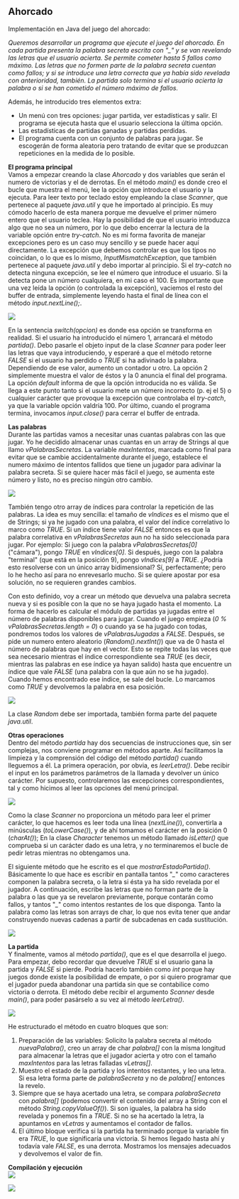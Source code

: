## Ahorcado

Implementación en Java del juego del ahorcado:

_Queremos desarrollar un programa que ejecute el juego del ahorcado. En cada partida presenta la palabra secreta escrita con "\_" y se van revelando las letras que el usuario acierta. Se permite cometer hasta 5 fallos como máximo. Las letras que no formen parte de la palabra secreta cuentan como fallos; y si se introduce una letra correcta que ya había sido revelada con anterioridad, también. La partida solo termina si el usuario acierta la palabra o si se han cometido el número máximo de fallos._ 

Además, he introducido tres elementos extra:  
- Un menú con tres opciones: jugar partida, ver estadísticas y salir. El programa se ejecuta hasta que el usuario selecciona la última opción. 
- Las estadísticas de partidas ganadas y partidas perdidas. 
- El programa cuenta con un conjunto de palabras para jugar. Se escogerán de forma aleatoria pero tratando de evitar que se produzcan repeticiones en la medida de lo posible.

**El programa principal**  
Vamos a empezar creando la clase _Ahorcado_ y dos variables que serán el numero de victorias y el de derrotas. En el método _main()_ es donde creo el bucle que muestra el menú, lee la opción que introduce el usuario y la ejecuta. Para leer texto por teclado estoy empleando la clase _Scanner_, que pertenece al paquete _java.util_ y que he importado al principio. Es muy cómodo hacerlo de esta manera porque me devuelve el primer número entero que el usuario teclea. Hay la posibilidad de que el usuario introduzca algo que no sea un número, por lo que debo encerrar la lectura de la variable opción entre _try-catch_. No es mi forma favorita de manejar excepciones pero es un caso muy sencillo y se puede hacer aquí directamente. La excepción que debemos controlar es que los tipos no coincidan, o lo que es lo mismo, _InputMismatchException_, que también pertenece al paquete _java.util_ y debo importar al principio. Si el _try-catch_ no detecta ninguna excepción, se lee el número que introduce el usuario. Si la detecta pone un número cualquiera, en mi caso el 100. Es importante que una vez leída la opción (o controlada la excepción), vaciemos el resto del buffer de entrada, simplemente leyendo hasta el final de línea con el método _input.nextLine();_. 

![](images/ahorcado-main.png) 

En la sentencia _switch(opcion)_ es donde esa opción se transforma en realidad. Si el usuario ha introducido el número 1, arrancará el método _partida()_. Debo pasarle el objeto input de la clase _Scanner_ para poder leer las letras que vaya introduciendo, y esperaré a que el método retorne _FALSE_ si el usuario ha perdido o _TRUE_ si ha adivinado la palabra. Dependiendo de ese valor, aumento un contador u otro. La opción 2 simplemente muestra el valor de éstos y la 0 anuncia el final del programa. La opción _default_ informa de que la opción introducida no es válida. Se llega a este punto tanto si el usuario mete un número incorrecto (p. ej el 5) o cualquier carácter que provoque la excepción que controlaba el _try-catch_, ya que la variable opción valdría 100. Por último, cuando el programa termina, invocamos _input.close()_ para cerrar el buffer de entrada.

**Las palabras**  
Durante las partidas vamos a necesitar unas cuantas palabras con las que jugar. Yo he decidido almacenar unas cuantas en un array de Strings al que llamo _vPalabrasSecretas_. La variable _maxIntentos_, marcada como final para evitar que se cambie accidentalmente durante el juego, establece el numero máximo de intentos fallidos que tiene un jugador para adivinar la palabra secreta. Si se quiere hacer más fácil el juego, se aumenta este número y listo, no es preciso ningún otro cambio.

![](images/ahorcado-attr.png) 

También tengo otro array de índices para controlar la repetición de las palabras. La idea es muy sencilla: el tamaño de _vIndices_ es el mismo que el de Strings; si ya he jugado con una palabra, el valor del índice correlativo lo marco como _TRUE_. Si un índice tiene valor _FALSE_ entonces es que la palabra correlativa en _vPalabrasSecretas_ aun no ha sido seleccionada para jugar. Por ejemplo: Si juego con la palabra _vPalabrasSecretas\[0\]_ ("cámara"), pongo _TRUE_ en _vIndices\[0\]_. Si después, juego con la palabra "terminal" (que está en la posición 9), pongo _vIndices\[9\]_ a _TRUE_. ¿Podría esto resolverse con un único array bidimensional? Sí, perfectamente; pero lo he hecho así para no enrevesarlo mucho. Si se quiere apostar por esa solución, no se requieren grandes cambios.

Con esto definido, voy a crear un método que devuelva una palabra secreta nueva y si es posible con la que no se haya jugado hasta el momento. La forma de hacerlo es calcular el módulo de partidas ya jugadas entre el número de palabras disponibles para jugar. Cuando el juego empieza (_0 % vPalabrasSecretas.length = 0_) o cuando ya se ha jugado con todas, pondremos todos los valores de _vPalabrasJugadas_ a _FALSE_. Después, se pide un numero entero aleatorio (_Random().nextInt()_) que va de 0 hasta el número de palabras que hay en el vector. Esto se repite todas las veces que sea necesario mientras el índice correspondiente sea _TRUE_ (es decir, mientras las palabras en ese índice ya hayan salido) hasta que encuentre un índice que vale _FALSE_ (una palabra con la que aún no se ha jugado). Cuando hemos encontrado ese índice, se sale del bucle. Lo marcamos como _TRUE_ y devolvemos la palabra en esa posición. 

![](images/ahorcado-nuevaPalabra.png) 

La clase _Random_ debe ser importada, también forma parte del paquete _java.util_.

**Otras operaciones**  
Dentro del método _partida_ hay dos secuencias de instrucciones que, sin ser complejas, nos conviene programar en métodos aparte. Así facilitamos la limpieza y la comprensión del código del método _partida()_ cuando lleguemos a él. La primera operación, por obvia, es _leerLetra()_. Debe recibir el input en los parámetros parámetros de la llamada y devolver un único carácter. Por supuesto, controlaremos las excepciones correspondientes, tal y como hicimos al leer las opciones del menú principal.

![](images/ahoracado-leerLetra.png) 

Como la clase _Scanner_ no proporciona un método para leer el primer carácter, lo que hacemos es leer toda una línea (_nextLine()_), convertirla a minúsculas (_toLowerCase()_), y de ahí tomamos el carácter en la posición 0 (_charAt()_); En la clase _Character_ tenemos un método llamado _isLetter()_ que comprueba si un carácter dado es una letra, y no terminaremos el bucle de pedir letras mientras no obtengamos una.

El siguiente método que he escrito es el que _mostrarEstadoPartida()_. Básicamente lo que hace es escribir en pantalla tantos "_\__" como caracteres componen la palabra secreta, o la letra si ésta ya ha sido revelada por el jugador. A continuación, escribe las letras que no forman parte de la palabra o las que ya se revelaron previamente, porque contarán como fallos, y tantos "_\__" como intentos restantes de los que disponga. Tanto la palabra como las letras son arrays de char, lo que nos evita tener que andar construyendo nuevas cadenas a partir de subcadenas en cada sustitución. 

![](images/ahorcado-mostrarEstadoPartida.png)

**La partida**  
Y finalmente, vamos al método _partida()_, que es el que desarrolla el juego. Para empezar, debo recordar que devuelve _TRUE_ si el usuario gana la partida y _FALSE_ si pierde. Podría hacerlo también como _int_ porque hay juegos donde existe la posibilidad de empate, o por si quiero programar que el jugador pueda abandonar una partida sin que se contabilice como victoria o derrota. El método debe recibir el argumento _Scanner_ desde _main()_, para poder pasárselo a su vez al método _leerLetra()_.

![](images/ahorcado-partida.png) 

He estructurado el método en cuatro bloques que son:  
1. Preparación de las variables: Solicito la palabra secreta al método _nuevaPalabra()_, creo un array de char _palabra\[\]_ con la misma longitud para almacenar la letras que el jugador acierta y otro con el tamaño _maxIntentos_ para las letras falladas _vLetras\[\]_.
2. Muestro el estado de la partida y los intentos restantes, y leo una letra. Si esa letra forma parte de _palabraSecreta_ y no de _palabra\[\]_ entonces la revelo.
3. Siempre que se haya acertado una letra, se compara _palabraSecreta_ con _palabra\[\]_ (podemos convertir el contenido del array a String con el método _String.copyValueOf()_). Si son iguales, la palabra ha sido revelada y ponemos fin a _TRUE_. Si no se ha acertado la letra, la apuntamos en _vLetras_ y aumentamos el contador de fallos.
4. El último bloque verifica si la partida ha terminado porque la variable fin era _TRUE_, lo que significaría una victoria. Si hemos llegado hasta ahí y todavía vale _FALSE_, es una derrota. Mostramos los mensajes adecuados y devolvemos el valor de fin.

**Compilación y ejecución**  
![](images/ahorcado-game-start.png) 

![](images/ahorcado-game-over.png)

